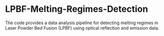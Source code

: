 # LPBF-Melting-Regimes-Detection
The code provides a data analysis pipeline for detecting melting regimes in Laser Powder Bed Fusion (LPBF) using optical reflection and emission data.
